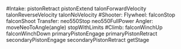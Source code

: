 #Intake:
	pistonRetract
	pistonExtend
	talonForwardVelocity
	talonReverseVelocity
	talonNoVelocity
#Shooter:
	Flywheel:
		falconStop
		falconShoot
	Transfer:
		neo550Stop
		neo550FullPower
	Angler:
		moveNeoToAngle(angle)
		stopWithLimits
#Climb:
	falconWinchUp
	falconWinchDown
	primaryPistonEngage
	primaryPistonRetract
	secondaryPistonEngage
	secondaryPistonRetract
	getStage